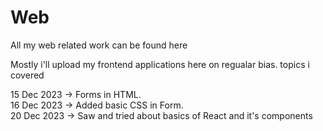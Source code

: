 # Web
 All my web related work can be found here

 Mostly i'll upload my frontend applications here on regualar bias.
 topics i covered

 15 Dec 2023 -> Forms in HTML.<br>
 16 Dec 2023 -> Added basic CSS in Form.<br>
 20 Dec 2023 -> Saw and tried about basics of React and it's components
